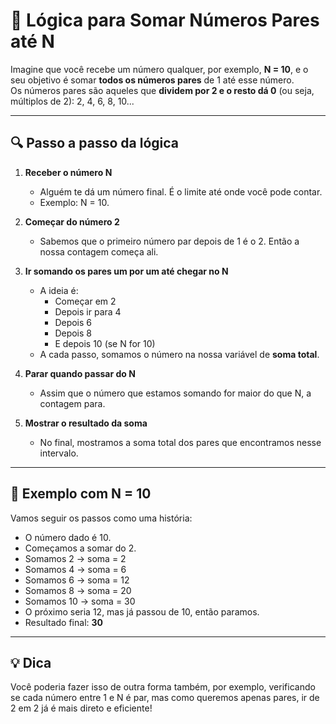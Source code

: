 # 🧠 Lógica para Somar Números Pares até N

Imagine que você recebe um número qualquer, por exemplo, **N = 10**, e o seu objetivo é somar **todos os números pares** de 1 até esse número.  
Os números pares são aqueles que **dividem por 2 e o resto dá 0** (ou seja, múltiplos de 2): 2, 4, 6, 8, 10...

---

## 🔍 Passo a passo da lógica

1. **Receber o número N**

   - Alguém te dá um número final. É o limite até onde você pode contar.
   - Exemplo: N = 10.

2. **Começar do número 2**

   - Sabemos que o primeiro número par depois de 1 é o 2. Então a nossa contagem começa ali.

3. **Ir somando os pares um por um até chegar no N**

   - A ideia é:
     - Começar em 2
     - Depois ir para 4
     - Depois 6
     - Depois 8
     - E depois 10 (se N for 10)
   - A cada passo, somamos o número na nossa variável de **soma total**.

4. **Parar quando passar do N**

   - Assim que o número que estamos somando for maior do que N, a contagem para.

5. **Mostrar o resultado da soma**
   - No final, mostramos a soma total dos pares que encontramos nesse intervalo.

---

## 🧮 Exemplo com N = 10

Vamos seguir os passos como uma história:

- O número dado é 10.
- Começamos a somar do 2.
- Somamos 2 → soma = 2
- Somamos 4 → soma = 6
- Somamos 6 → soma = 12
- Somamos 8 → soma = 20
- Somamos 10 → soma = 30
- O próximo seria 12, mas já passou de 10, então paramos.
- Resultado final: **30**

---

## 💡 Dica

Você poderia fazer isso de outra forma também, por exemplo, verificando se cada número entre 1 e N é par, mas como queremos apenas pares, ir de 2 em 2 já é mais direto e eficiente!
